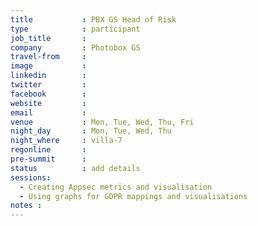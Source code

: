 ```yaml
---
title           : PBX GS Head of Risk
type            : participant
job_title       :
company         : Photobox GS
travel-from     :
image           :
linkedin        :
twitter         :
facebook        :
website         :
email           :
venue           : Mon, Tue, Wed, Thu, Fri
night_day       : Mon, Tue, Wed, Thu
night_where     : villa-7
regonline       :
pre-summit      :
status          : add details
sessions: 
  - Creating Appsec metrics and visualisation
  - Using graphs for GDPR mappings and visualisations
notes :
---
```


<!-- put more details about participant here -->
